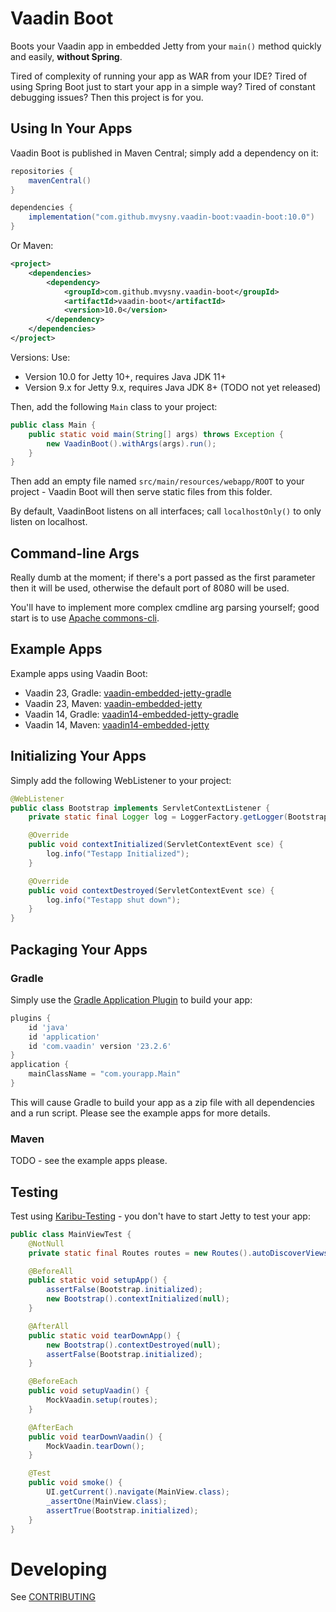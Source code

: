 # Vaadin Boot

Boots your Vaadin app in embedded Jetty from your `main()` method quickly and easily, **without Spring**.

Tired of complexity of running your app as WAR from your IDE? Tired of using Spring Boot just to start your app in a simple way?
Tired of constant debugging issues? Then this project is for you.

## Using In Your Apps

Vaadin Boot is published in Maven Central; simply add a dependency on it:

```groovy
repositories {
    mavenCentral()
}

dependencies {
    implementation("com.github.mvysny.vaadin-boot:vaadin-boot:10.0")
}
```
Or Maven:
```xml
<project>
	<dependencies>
		<dependency>
			<groupId>com.github.mvysny.vaadin-boot</groupId>
			<artifactId>vaadin-boot</artifactId>
			<version>10.0</version>
		</dependency>
    </dependencies>
</project>
```

Versions: Use:

* Version 10.0 for Jetty 10+, requires Java JDK 11+
* Version 9.x for Jetty 9.x, requires Java JDK 8+ (TODO not yet released)

Then, add the following `Main` class to your project:
```java
public class Main {
    public static void main(String[] args) throws Exception {
        new VaadinBoot().withArgs(args).run();
    }
}
```

Then add an empty file named `src/main/resources/webapp/ROOT` to your project -
Vaadin Boot will then serve static files from this folder.

By default, VaadinBoot listens on all interfaces; call `localhostOnly()` to
only listen on localhost.

## Command-line Args

Really dumb at the moment; if there's a port passed as the first parameter then it will be used, otherwise
the default port of 8080 will be used.

You'll have to implement more complex cmdline arg parsing yourself; good start
is to use [Apache commons-cli](https://commons.apache.org/proper/commons-cli/).

## Example Apps

Example apps using Vaadin Boot:

* Vaadin 23, Gradle: [vaadin-embedded-jetty-gradle](https://github.com/mvysny/vaadin-embedded-jetty-gradle)
* Vaadin 23, Maven: [vaadin-embedded-jetty](https://github.com/mvysny/vaadin-embedded-jetty)
* Vaadin 14, Gradle: [vaadin14-embedded-jetty-gradle](https://github.com/mvysny/vaadin14-embedded-jetty-gradle)
* Vaadin 14, Maven: [vaadin14-embedded-jetty](https://github.com/mvysny/vaadin14-embedded-jetty)

## Initializing Your Apps

Simply add the following WebListener to your project:

```java
@WebListener
public class Bootstrap implements ServletContextListener {
    private static final Logger log = LoggerFactory.getLogger(Bootstrap.class);

    @Override
    public void contextInitialized(ServletContextEvent sce) {
        log.info("Testapp Initialized");
    }

    @Override
    public void contextDestroyed(ServletContextEvent sce) {
        log.info("Testapp shut down");
    }
}
```

## Packaging Your Apps

### Gradle

Simply use the [Gradle Application Plugin](https://docs.gradle.org/current/userguide/application_plugin.html)
to build your app:
```groovy
plugins {
    id 'java'
    id 'application'
    id 'com.vaadin' version '23.2.6'
}
application {
    mainClassName = "com.yourapp.Main"
}
```

This will cause Gradle to build your app as a zip file with all dependencies and a run script.
Please see the example apps for more details.

### Maven

TODO - see the example apps please.

## Testing

Test using [Karibu-Testing](https://github.com/mvysny/karibu-testing/) - you don't have to start
Jetty to test your app:

```java
public class MainViewTest {
    @NotNull
    private static final Routes routes = new Routes().autoDiscoverViews("com.example");

    @BeforeAll
    public static void setupApp() {
        assertFalse(Bootstrap.initialized);
        new Bootstrap().contextInitialized(null);
    }

    @AfterAll
    public static void tearDownApp() {
        new Bootstrap().contextDestroyed(null);
        assertFalse(Bootstrap.initialized);
    }

    @BeforeEach
    public void setupVaadin() {
        MockVaadin.setup(routes);
    }

    @AfterEach
    public void tearDownVaadin() {
        MockVaadin.tearDown();
    }

    @Test
    public void smoke() {
        UI.getCurrent().navigate(MainView.class);
        _assertOne(MainView.class);
        assertTrue(Bootstrap.initialized);
    }
}
```

# Developing

See [CONTRIBUTING](CONTRIBUTING.md)
